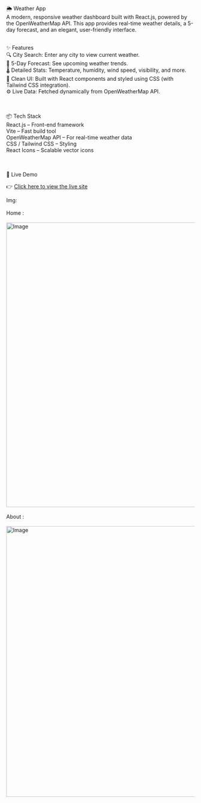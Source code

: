 🌦️ Weather App<br>
A modern, responsive weather dashboard built with React.js, powered by the OpenWeatherMap API.
This app provides real-time weather details, a 5-day forecast, and an elegant, user-friendly interface.
<br>
<br>

✨ Features<br>
🔍 City Search: Enter any city to view current weather.<br>
📅 5-Day Forecast: See upcoming weather trends.<br>
🌡️ Detailed Stats: Temperature, humidity, wind speed, visibility, and more.<br>
🎨 Clean UI: Built with React components and styled using CSS (with Tailwind CSS integration).<br>
⚙️ Live Data: Fetched dynamically from OpenWeatherMap API.<br>
<br>
<br>

📦 Tech Stack<br>
React.js – Front-end framework<br>
Vite – Fast build tool<br>
OpenWeatherMap API – For real-time weather data<br>
CSS / Tailwind CSS – Styling<br>
React Icons – Scalable vector icons<br>
<br>
<br>

🔗 Live Demo<br>

👉 [Click here to view the live site](https://react-development-projects.vercel.app/)
<br>


Img:
<br>
<br>
Home :
<br>
<br>
<img width="959" height="761" alt="Image" src="https://github.com/user-attachments/assets/5f4e635f-f240-4243-b45f-a6ed7e4f660b" />
<br>
<br>
About :
<br>
<br>
<img width="962" height="724" alt="Image" src="https://github.com/user-attachments/assets/e5b32125-4927-4b7f-a6cf-e7d4266b2164" />
